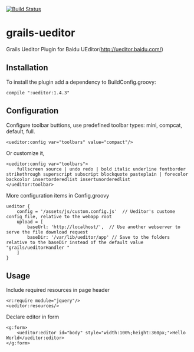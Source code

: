 [![Build Status](https://travis-ci.org/hhxiao/grails-ueditor.svg)](https://travis-ci.org/hhxiao/grails-ueditor)

grails-ueditor
==============

Grails Ueditor Plugin for Baidu UEditor(http://ueditor.baidu.com/)


## Installation

To install the plugin add a dependency to BuildConfig.groovy:
~~~~~~~~~~~
compile ":ueditor:1.4.3"
~~~~~~~~~~~

## Configuration

Configure toolbar buttions, use predefined toolbar types: mini, compcat, default, full.

~~~~~~~~~~~
<ueditor:config var="toolbars" value="compact"/>
~~~~~~~~~~~

Or customize it, 

~~~~~~~~~~~
<ueditor:config var="toolbars">
    fullscreen source | undo redo | bold italic underline fontborder strikethrough superscript subscript blockquote pasteplain | forecolor backcolor insertorderedlist insertunorderedlist
</ueditor:toolbar>
~~~~~~~~~~~

More configuration items in Config.groovy
~~~~~~~~~~~
ueditor {
    config = '/assets/js/custom.config.js'  // Ueditor's custome config file, relative to the webapp root
    upload = [
        baseUrl: 'http://localhost/',  // Use another webserver to serve the file download request
        baseDir: '/var/lib/ueditor/app' // Save to the folders relative to the baseDir instead of the default value  "grails/ueditorHandler "
    ]
}
~~~~~~~~~~~


## Usage

Include required resources in page header

~~~~~~~~~~~
<r:require module="jquery"/>
<ueditor:resources/>
~~~~~~~~~~~

Declare editor in form
~~~~~~~~~~~
<g:form>
    <ueditor:editor id="body" style="width:100%;height:360px;">Hello World</ueditor:editor>
</g:form>
~~~~~~~~~~~

